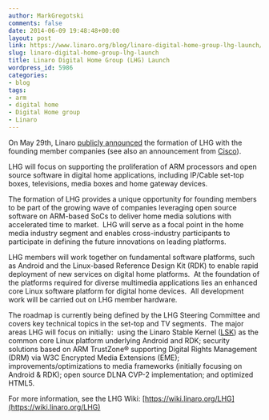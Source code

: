 ```yaml
---
author: MarkGregotski
comments: false
date: 2014-06-09 19:48:48+00:00
layout: post
link: https://www.linaro.org/blog/linaro-digital-home-group-lhg-launch/
slug: linaro-digital-home-group-lhg-launch
title: Linaro Digital Home Group (LHG) Launch
wordpress_id: 5986
categories:
- blog
tags:
- arm
- digital home
- Digital Home group
- Linaro
---
```


On May 29th, Linaro [publicly announced](http://www.linaro.org/news/leaders-digital-home-solutions-collaborate-linaro-arm-linux-platforms/) the formation of LHG with the founding member companies (see also an announcement from [Cisco](http://blogs.cisco.com/sp/why-were-joining-the-linaro-digital-home-group/)).

LHG will focus on supporting the proliferation of ARM processors and open source software in digital home applications, including IP/Cable set-top boxes, televisions, media boxes and home gateway devices.

The formation of LHG provides a unique opportunity for founding members to be part of the growing wave of companies leveraging open source software on ARM-based SoCs to deliver home media solutions with accelerated time to market.  LHG will serve as a focal point in the home media industry segment and enables cross-industry participants to participate in defining the future innovations on leading platforms.

LHG members will work together on fundamental software platforms, such as Android and the Linux-based Reference Design Kit (RDK) to enable rapid deployment of new services on digital home platforms.  At the foundation of the platforms required for diverse multimedia applications lies an enhanced core Linux software platform for digital home devices.  All development work will be carried out on LHG member hardware.

The roadmap is currently being defined by the LHG Steering Committee and covers key technical topics in the set-top and TV segments.  The major areas LHG will focus on initially:  using the Linaro Stable Kernel ([LSK](https://wiki.linaro.org/LSK)) as the common core Linux platform underlying Android and RDK; security solutions based on ARM TrustZone® supporting Digital Rights Management (DRM) via W3C Encrypted Media Extensions (EME); improvements/optimizations to media frameworks (initially focusing on Android & RDK); open source DLNA CVP-2 implementation; and optimized HTML5.

For more information, see the LHG Wiki: [https://wiki.linaro.org/LHG](https://wiki.linaro.org/LHG)



